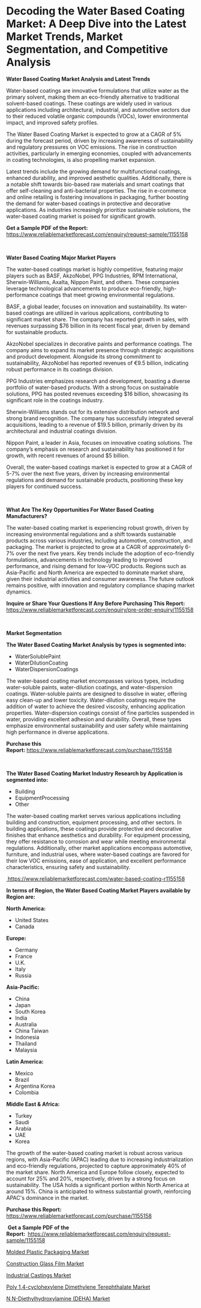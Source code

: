 <p><h1>Decoding the Water Based Coating Market: A Deep Dive into the Latest Market Trends, Market Segmentation, and Competitive Analysis</h1></p><p><strong>Water Based Coating Market Analysis and Latest Trends</strong></p>
<p><p>Water-based coatings are innovative formulations that utilize water as the primary solvent, making them an eco-friendly alternative to traditional solvent-based coatings. These coatings are widely used in various applications including architectural, industrial, and automotive sectors due to their reduced volatile organic compounds (VOCs), lower environmental impact, and improved safety profiles. </p><p>The Water Based Coating Market is expected to grow at a CAGR of 5% during the forecast period, driven by increasing awareness of sustainability and regulatory pressures on VOC emissions. The rise in construction activities, particularly in emerging economies, coupled with advancements in coating technologies, is also propelling market expansion. </p><p>Latest trends include the growing demand for multifunctional coatings, enhanced durability, and improved aesthetic qualities. Additionally, there is a notable shift towards bio-based raw materials and smart coatings that offer self-cleaning and anti-bacterial properties. The rise in e-commerce and online retailing is fostering innovations in packaging, further boosting the demand for water-based coatings in protective and decorative applications. As industries increasingly prioritize sustainable solutions, the water-based coating market is poised for significant growth.</p></p>
<p><strong>Get a Sample PDF of the Report:&nbsp;</strong> <a href="https://www.reliablemarketforecast.com/enquiry/request-sample/1155158?utm_campaign=1875&utm_medium=2&utm_source=Github&utm_content=ia&utm_term=30012025&utm_id=water-based-coating">https://www.reliablemarketforecast.com/enquiry/request-sample/1155158</a></p>
<p>&nbsp;</p>
<p><strong>Water Based Coating Major Market Players</strong></p>
<p><p>The water-based coatings market is highly competitive, featuring major players such as BASF, AkzoNobel, PPG Industries, RPM International, Sherwin-Williams, Axalta, Nippon Paint, and others. These companies leverage technological advancements to produce eco-friendly, high-performance coatings that meet growing environmental regulations.</p><p>BASF, a global leader, focuses on innovation and sustainability. Its water-based coatings are utilized in various applications, contributing to significant market share. The company has reported growth in sales, with revenues surpassing $76 billion in its recent fiscal year, driven by demand for sustainable products.</p><p>AkzoNobel specializes in decorative paints and performance coatings. The company aims to expand its market presence through strategic acquisitions and product development. Alongside its strong commitment to sustainability, AkzoNobel has reported revenues of €9.5 billion, indicating robust performance in its coatings division.</p><p>PPG Industries emphasizes research and development, boasting a diverse portfolio of water-based products. With a strong focus on sustainable solutions, PPG has posted revenues exceeding $16 billion, showcasing its significant role in the coatings industry.</p><p>Sherwin-Williams stands out for its extensive distribution network and strong brand recognition. The company has successfully integrated several acquisitions, leading to a revenue of $19.5 billion, primarily driven by its architectural and industrial coatings division.</p><p>Nippon Paint, a leader in Asia, focuses on innovative coating solutions. The company’s emphasis on research and sustainability has positioned it for growth, with recent revenues of around $5 billion.</p><p>Overall, the water-based coatings market is expected to grow at a CAGR of 5-7% over the next five years, driven by increasing environmental regulations and demand for sustainable products, positioning these key players for continued success.</p></p>
<p>&nbsp;</p>
<p><strong>What Are The Key Opportunities For Water Based Coating Manufacturers?</strong></p>
<p><p>The water-based coating market is experiencing robust growth, driven by increasing environmental regulations and a shift towards sustainable products across various industries, including automotive, construction, and packaging. The market is projected to grow at a CAGR of approximately 6-7% over the next five years. Key trends include the adoption of eco-friendly formulations, advancements in technology leading to improved performance, and rising demand for low-VOC products. Regions such as Asia-Pacific and North America are expected to dominate market share, given their industrial activities and consumer awareness. The future outlook remains positive, with innovation and regulatory compliance shaping market dynamics.</p></p>
<p><strong>Inquire or Share Your Questions If Any Before Purchasing This Report:</strong> <a href="https://www.reliablemarketforecast.com/enquiry/pre-order-enquiry/1155158?utm_campaign=1875&utm_medium=2&utm_source=Github&utm_content=ia&utm_term=30012025&utm_id=water-based-coating">https://www.reliablemarketforecast.com/enquiry/pre-order-enquiry/1155158</a></p>
<p>&nbsp;</p>
<p><strong>Market Segmentation</strong></p>
<p><strong>The Water Based Coating Market Analysis by types is segmented into:</strong></p>
<p><ul><li>WaterSolublePaint</li><li>WaterDilutionCoating</li><li>WaterDispersionCoatings</li></ul></p>
<p><p>The water-based coating market encompasses various types, including water-soluble paints, water-dilution coatings, and water-dispersion coatings. Water-soluble paints are designed to dissolve in water, offering easy clean-up and lower toxicity. Water-dilution coatings require the addition of water to achieve the desired viscosity, enhancing application properties. Water-dispersion coatings consist of fine particles suspended in water, providing excellent adhesion and durability. Overall, these types emphasize environmental sustainability and user safety while maintaining high performance in diverse applications.</p></p>
<p><strong>Purchase this Report:&nbsp;</strong><a href="https://www.reliablemarketforecast.com/purchase/1155158?utm_campaign=1875&utm_medium=2&utm_source=Github&utm_content=ia&utm_term=30012025&utm_id=water-based-coating">https://www.reliablemarketforecast.com/purchase/1155158</a></p>
<p>&nbsp;</p>
<p><strong>The Water Based Coating Market Industry Research by Application is segmented into:</strong></p>
<p><ul><li>Building</li><li>EquipmentProcessing</li><li>Other</li></ul></p>
<p><p>The water-based coating market serves various applications including building and construction, equipment processing, and other sectors. In building applications, these coatings provide protective and decorative finishes that enhance aesthetics and durability. For equipment processing, they offer resistance to corrosion and wear while meeting environmental regulations. Additionally, other market applications encompass automotive, furniture, and industrial uses, where water-based coatings are favored for their low VOC emissions, ease of application, and excellent performance characteristics, ensuring safety and sustainability.</p></p>
<p><a href="https://www.reliablemarketforecast.com/water-based-coating-r1155158?utm_campaign=1875&utm_medium=2&utm_source=Github&utm_content=ia&utm_term=30012025&utm_id=water-based-coating">&nbsp;https://www.reliablemarketforecast.com/water-based-coating-r1155158</a></p>
<p><strong>In terms of Region, the Water Based Coating Market Players available by Region are:</strong></p>
<p>
    <p> <strong> North America: </strong>
        <ul>
            <li>United States</li>
            <li>Canada</li>
        </ul>
        </p> 
    <p> <strong> Europe: </strong>
        <ul>
            <li>Germany</li>
            <li>France</li>
            <li>U.K.</li>
            <li>Italy</li>
            <li>Russia</li>
        </ul>
        </p> 
    <p> <strong> Asia-Pacific: </strong>
        <ul>
            <li>China</li>
            <li>Japan</li>
            <li>South Korea</li>
            <li>India</li>
            <li>Australia</li>
            <li>China Taiwan</li>
            <li>Indonesia</li>
            <li>Thailand</li>
            <li>Malaysia</li>
        </ul>
        </p> 
    <p> <strong> Latin America: </strong>
        <ul>
            <li>Mexico</li>
            <li>Brazil</li>
            <li>Argentina Korea</li>
            <li>Colombia</li>
        </ul>
        </p> 
    <p> <strong> Middle East & Africa: </strong>
        <ul>
            <li>Turkey</li>
            <li>Saudi</li>
            <li>Arabia</li>
            <li>UAE</li>
            <li>Korea</li>
        </ul>
    </p>
    </p>
<p><p>The growth of the water-based coating market is robust across various regions, with Asia-Pacific (APAC) leading due to increasing industrialization and eco-friendly regulations, projected to capture approximately 40% of the market share. North America and Europe follow closely, expected to account for 25% and 20%, respectively, driven by a strong focus on sustainability. The USA holds a significant portion within North America at around 15%. China is anticipated to witness substantial growth, reinforcing APAC's dominance in the market.</p></p>
<p><strong>Purchase this Report: </strong><a href="https://www.reliablemarketforecast.com/purchase/1155158?utm_campaign=1875&utm_medium=2&utm_source=Github&utm_content=ia&utm_term=30012025&utm_id=water-based-coating">https://www.reliablemarketforecast.com/purchase/1155158</a></p>
<p>&nbsp;<strong>Get a Sample PDF of the Report:&nbsp;&nbsp;</strong><a href="https://www.reliablemarketforecast.com/enquiry/request-sample/1155158?utm_campaign=1875&utm_medium=2&utm_source=Github&utm_content=ia&utm_term=30012025&utm_id=water-based-coating">https://www.reliablemarketforecast.com/enquiry/request-sample/1155158</a></p>
<p><strong></strong></p>
<p><p><a href="https://github.com/ygfu6u/Market-Research-Report-List-1/blob/main/molded-plastic-packaging-market.md?utm_campaign=1875&utm_medium=2&utm_source=Github&utm_content=ia&utm_term=30012025&utm_id=water-based-coating">Molded Plastic Packaging Market</a></p><p><a href="https://www.linkedin.com/pulse/construction-glass-film-market-shifts-strategic-analysis-dlv7c?utm_campaign=1875&utm_medium=2&utm_source=Github&utm_content=ia&utm_term=30012025&utm_id=water-based-coating">Construction Glass Film Market</a></p><p><a href="https://github.com/mahnoor2003/Market-Research-Report-List-7/blob/main/industrial-castings-market.md?utm_campaign=1875&utm_medium=2&utm_source=Github&utm_content=ia&utm_term=30012025&utm_id=water-based-coating">Industrial Castings Market</a></p><p><a href="https://www.linkedin.com/pulse/global-poly-14-cyclohexylene-dimethylene-terephthalate-market-bzaie?utm_campaign=1875&utm_medium=2&utm_source=Github&utm_content=ia&utm_term=30012025&utm_id=water-based-coating">Poly 1,4-cyclohexylene Dimethylene Terephthalate Market</a></p><p><a href="https://www.linkedin.com/pulse/value-segmentation-share-andanalysis-nn-diethylhydroxylamine-ii39c?utm_campaign=1875&utm_medium=2&utm_source=Github&utm_content=ia&utm_term=30012025&utm_id=water-based-coating">N,N-Diethylhydroxylamine (DEHA) Market</a></p></p>